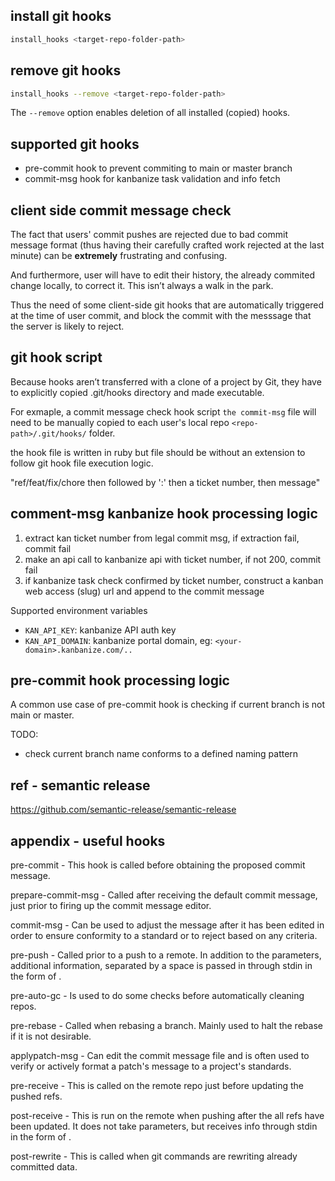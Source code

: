


## install git hooks

```bash
install_hooks <target-repo-folder-path>
```

## remove git hooks

```bash
install_hooks --remove <target-repo-folder-path>
```

The `--remove` option enables deletion of all installed (copied) hooks.


## supported git hooks

- pre-commit hook to prevent commiting to main or master branch
- commit-msg hook for kanbanize task validation and info fetch



## client side commit message check

The fact that users' commit pushes are rejected due to bad commit message format (thus having their carefully crafted work rejected at the last minute) can be **extremely** frustrating and confusing.

And furthermore, user will have to edit their history, the already commited change locally, to correct it. This isn’t always a walk in the park.

Thus the need of some client-side git hooks that are automatically triggered at the time of user commit, and block the commit with the messsage that the server is likely to reject.

## git hook script

Because hooks aren’t transferred with a clone of a project by Git,
they have to explicitly copied .git/hooks directory and made executable. 

For exmaple, a commit message check hook script `the commit-msg` file will need to be manually copied to each user's local repo `<repo-path>/.git/hooks/` folder.

the hook file is written in ruby but file should be without an extension to follow git hook file execution logic.

"ref/feat/fix/chore then followed by ':' then a ticket number, then message"


## comment-msg kanbanize hook processing logic

1. extract kan ticket number from legal commit msg, if extraction fail, commit fail
2. make an api call to kanbanize api with ticket number, if not 200, commit fail
3. if kanbanize task check confirmed by ticket number, construct a kanban web access (slug) url and append to the commit message

Supported environment variables
- `KAN_API_KEY`: kanbanize API auth key
- `KAN_API_DOMAIN`: kanbanize portal domain, eg: `<your-domain>.kanbanize.com/..`


## pre-commit hook processing logic

A common use case of pre-commit hook is checking if current branch is not main or master.

TODO:
- check current branch name conforms to a defined naming pattern

## ref - semantic release

https://github.com/semantic-release/semantic-release

## appendix - useful hooks

pre-commit - This hook is called before obtaining the proposed commit message.

prepare-commit-msg - Called after receiving the default commit message, just prior to firing up the commit message editor.

commit-msg - Can be used to adjust the message after it has been edited in order to ensure conformity to a standard or to reject based on any criteria.

pre-push - Called prior to a push to a remote. In addition to the parameters, additional information, separated by a space is passed in through stdin in the form of <local ref> <local sha1> <remote ref> <remote sha1>.

pre-auto-gc - Is used to do some checks before automatically cleaning repos.

pre-rebase - Called when rebasing a branch. Mainly used to halt the rebase if it is not desirable.

applypatch-msg - Can edit the commit message file and is often used to verify or actively format a patch's message to a project's standards.

pre-receive - This is called on the remote repo just before updating the pushed refs.

post-receive - This is run on the remote when pushing after the all refs have been updated. It does not take parameters, but receives info through stdin in the form of <old-value> <new-value> <ref-name>.

post-rewrite - This is called when git commands are rewriting already committed data.

